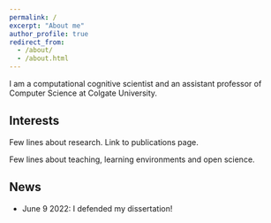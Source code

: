 ```yaml
---
permalink: /
excerpt: "About me"
author_profile: true
redirect_from: 
  - /about/
  - /about.html
---
```


I am a computational cognitive scientist and an assistant professor of Computer Science at Colgate University. 

<h2> Interests </h2>
<p>
Few lines about research. Link to publications page. 
</p>

<p>
Few lines about teaching, learning environments and open science. 
</p>


<h2> News </h2>

<ul>
    <li> June 9 2022: I defended my dissertation! </li>

</ul>




